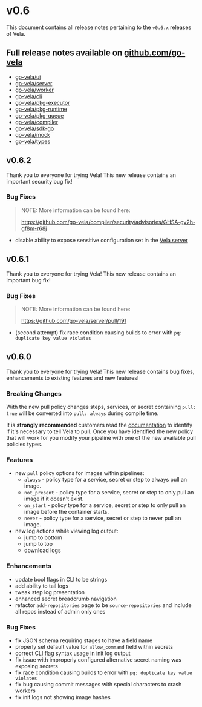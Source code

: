 # v0.6

This document contains all release notes pertaining to the `v0.6.x` releases of Vela.

## Full release notes available on [github.com/go-vela](https://github.com/go-vela)

* [go-vela/ui](https://github.com/go-vela/ui/releases)
* [go-vela/server](https://github.com/go-vela/server/releases)
* [go-vela/worker](https://github.com/go-vela/worker/releases)
* [go-vela/cli](https://github.com/go-vela/cli/releases)
* [go-vela/pkg-executor](https://github.com/go-vela/pkg-executor/releases)
* [go-vela/pkg-runtime](https://github.com/go-vela/pkg-runtime/releases)
* [go-vela/pkg-queue](https://github.com/go-vela/pkg-queue/releases)
* [go-vela/compiler](https://github.com/go-vela/compiler/releases)
* [go-vela/sdk-go](https://github.com/go-vela/sdk-go/releases)
* [go-vela/mock](https://github.com/go-vela/mock/releases)
* [go-vela/types](https://github.com/go-vela/types/releases)

## v0.6.2

Thank you to everyone for trying Vela! This new release contains an important security bug fix!

### Bug Fixes

> NOTE: More information can be found here:
>
> https://github.com/go-vela/compiler/security/advisories/GHSA-gv2h-gf8m-r68j

* disable ability to expose sensitive configuration set in the [Vela server](https://github.com/go-vela/server)

## v0.6.1

Thank you to everyone for trying Vela! This new release contains an important bug fix!

### Bug Fixes

> NOTE: More information can be found here:
>
> https://github.com/go-vela/server/pull/191

* (second attempt) fix race condition causing builds to error with `pq: duplicate key value violates`

## v0.6.0

Thank you to everyone for trying Vela! This new release contains bug fixes, enhancements to existing features and new features!

### Breaking Changes

With the new pull policy changes steps, services, or secret containing `pull: true` will be converted into `pull: always` during compile time.

It is **strongly recommended** customers read the [documentation](https://go-vela.github.io/docs/usage/pull_policies/) to identify if it's necessary to tell Vela to pull. Once you have identified the new policy that will work for you modify your pipeline with one of the new available pull policies types. 

### Features

* new `pull` policy options for images within pipelines:
  * `always` - policy type for a service, secret or step to always pull an image.
  * `not_present` - policy type for a service, secret or step to only pull an image if it doesn't exist.
  * `on_start` - policy type for a service, secret or step to only pull an image before the container starts.
  * `never` - policy type for a service, secret or step to never pull an image.
* new log actions while viewing log output:
  * jump to bottom
  * jump to top
  * download logs

### Enhancements

* update bool flags in CLI to be strings
* add ability to tail logs
* tweak step log presentation
* enhanced secret breadcrumb navigation
* refactor `add-repositories` page to be `source-repositories` and include all repos instead of admin only ones

### Bug Fixes

* fix JSON schema requiring stages to have a field name
* properly set default value for `allow_command` field within secrets
* correct CLI flag syntax usage in init log output
* fix issue with improperly configured alternative secret naming was exposing secrets
* fix race condition causing builds to error with `pq: duplicate key value violates`
* fix bug causing commit messages with special characters to crash workers
* fix init logs not showing image hashes
